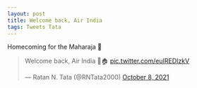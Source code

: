 ```yaml
---
layout: post
title: Welcome back, Air India
tags: Tweets Tata
---
```


Homecoming for the Maharaja 👑

<blockquote class="twitter-tweet"><p lang="en" dir="ltr">Welcome back, Air India 🛬🏠 <a href="https://t.co/euIREDIzkV">pic.twitter.com/euIREDIzkV</a></p>&mdash; Ratan N. Tata (@RNTata2000) <a href="https://twitter.com/RNTata2000/status/1446431109122650118?ref_src=twsrc%5Etfw">October 8, 2021</a></blockquote> <script async src="https://platform.twitter.com/widgets.js" charset="utf-8"></script>